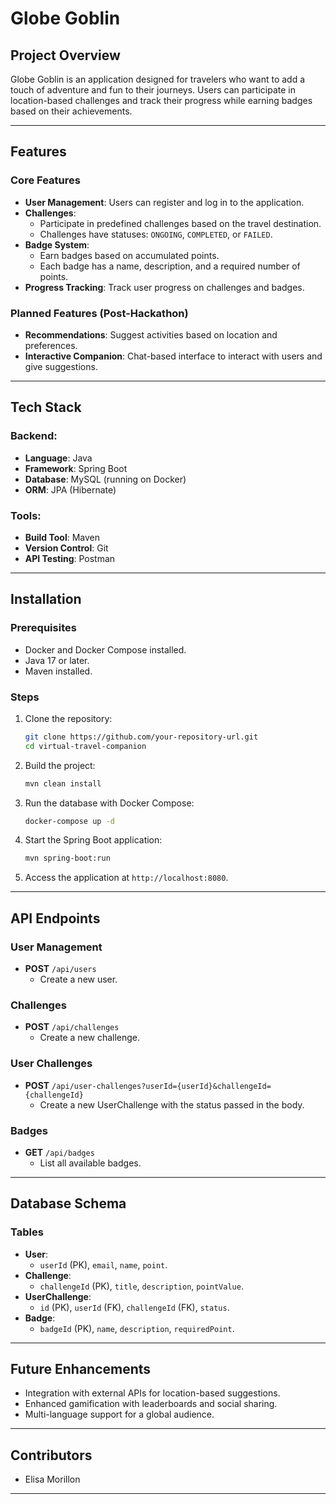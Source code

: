 # Globe Goblin

## Project Overview

Globe Goblin is an application designed for travelers who want to add a touch of adventure and fun to their journeys. Users can participate in location-based challenges and track their progress while earning badges based on their achievements.

---

## Features

### Core Features
- **User Management**: Users can register and log in to the application.
- **Challenges**:
  - Participate in predefined challenges based on the travel destination.
  - Challenges have statuses: `ONGOING`, `COMPLETED`, or `FAILED`.
- **Badge System**:
  - Earn badges based on accumulated points.
  - Each badge has a name, description, and a required number of points.
- **Progress Tracking**: Track user progress on challenges and badges.

### Planned Features (Post-Hackathon)
- **Recommendations**: Suggest activities based on location and preferences.
- **Interactive Companion**: Chat-based interface to interact with users and give suggestions.

---

## Tech Stack

### Backend:
- **Language**: Java
- **Framework**: Spring Boot
- **Database**: MySQL (running on Docker)
- **ORM**: JPA (Hibernate)

### Tools:
- **Build Tool**: Maven
- **Version Control**: Git
- **API Testing**: Postman

---

## Installation

### Prerequisites
- Docker and Docker Compose installed.
- Java 17 or later.
- Maven installed.

### Steps
1. Clone the repository:
   ```bash
   git clone https://github.com/your-repository-url.git
   cd virtual-travel-companion
   ```
2. Build the project:
   ```bash
   mvn clean install
   ```
3. Run the database with Docker Compose:
   ```bash
   docker-compose up -d
   ```
4. Start the Spring Boot application:
   ```bash
   mvn spring-boot:run
   ```
5. Access the application at `http://localhost:8080`.

---

## API Endpoints

### User Management
- **POST** `/api/users`
  - Create a new user.

### Challenges
- **POST** `/api/challenges`
  - Create a new challenge.

### User Challenges
- **POST** `/api/user-challenges?userId={userId}&challengeId={challengeId}`
  - Create a new UserChallenge with the status passed in the body.

### Badges
- **GET** `/api/badges`
  - List all available badges.

---

## Database Schema

### Tables
- **User**:
  - `userId` (PK), `email`, `name`, `point`.
- **Challenge**:
  - `challengeId` (PK), `title`, `description`, `pointValue`.
- **UserChallenge**:
  - `id` (PK), `userId` (FK), `challengeId` (FK), `status`.
- **Badge**:
  - `badgeId` (PK), `name`, `description`, `requiredPoint`.

---

## Future Enhancements
- Integration with external APIs for location-based suggestions.
- Enhanced gamification with leaderboards and social sharing.
- Multi-language support for a global audience.

---

## Contributors
- Elisa Morillon

---
